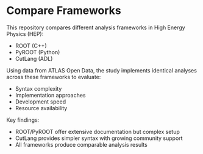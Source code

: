 # Compare Frameworks

This repository compares different analysis frameworks in High Energy Physics (HEP):
- ROOT (C++)
- PyROOT (Python)
- CutLang (ADL)

Using data from ATLAS Open Data, the study implements identical analyses across these frameworks to evaluate:
- Syntax complexity
- Implementation approaches
- Development speed
- Resource availability

Key findings:
- ROOT/PyROOT offer extensive documentation but complex setup
- CutLang provides simpler syntax with growing community support
- All frameworks produce comparable analysis results
